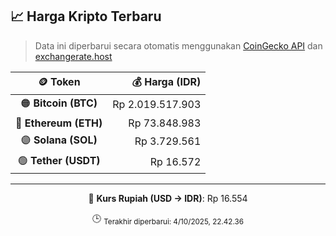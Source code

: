

<!-- HARGA_KRIPTO -->
## 📈 Harga Kripto Terbaru

> Data ini diperbarui secara otomatis menggunakan [CoinGecko API](https://www.coingecko.com/) dan [exchangerate.host](https://exchangerate.host/)

<div align="center">

| 🪙 Token | 💰 Harga (IDR) |
|:------:|---------------:|
| 🟠 **Bitcoin (BTC)**   | Rp 2.019.517.903 |
| 🔵 **Ethereum (ETH)**  | Rp 73.848.983 |
| 🟣 **Solana (SOL)**    | Rp 3.729.561 |
| 🟢 **Tether (USDT)**   | Rp 16.572 |

---

💱 **Kurs Rupiah (USD → IDR)**: Rp 16.554

🕒 <sub>Terakhir diperbarui: 4/10/2025, 22.42.36</sub>

</div>
<!-- /HARGA_KRIPTO -->